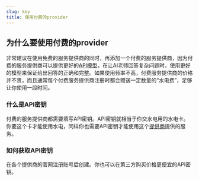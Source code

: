 ```yaml
---
slug: key
title: 使用付费的provider
---
```



## 为什么要使用付费的provider

非常建议在使用免费的服务提供商的同时，再添加一个付费的服务提供商，因为付费的服务提供商可以提供更好的[API模型](/docs/main-explain/APImodel.md)，在让AI老师回答复杂问题时，使用更好的模型来保证给出回答的正确和完整。如果使用频率不高，付费服务提供商的价格并不贵，而且通常每个付费服务提供商注册时都会赠送一定数量的“水电费”，足够让你使用一段时间。


### 什么是API密钥

付费的服务提供商都需要填写API密钥。API密钥就相当于你交水电用的水电卡。你要这个卡才能使用水电，同样你也需要API密钥才能使用这个[提供商](/docs/main-explain/provider.md)提供的服务。

### 如何获取API密钥

在各个提供商的官网注册账号后创建。你也可以在第三方购买价格更便宜的API密钥。